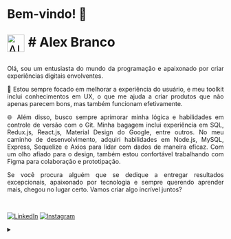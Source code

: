 # Bem-vindo! 👋

<p style="font-size: 30px;">
    <img align="center" alt="Alex Branco" width="40px" src="https://github.com/alexbranco85.png/">
    <strong># Alex Branco</strong>
</p>

<p align="justify"> Olá, sou um entusiasta do mundo da programação e apaixonado por criar experiências digitais envolventes.</p>

<p align="justify">🚀 Estou sempre focado em melhorar a experiência do usuário, e meu toolkit inclui conhecimentos em UX, o que me ajuda a criar produtos que não apenas parecem bons, mas também funcionam efetivamente.</p>

<p align="justify">🌐 Além disso, busco sempre aprimorar minha lógica e habilidades em controle de versão com o Git. Minha bagagem inclui experiência em SQL, Redux.js, React.js, Material Design do Google, entre outros. No meu caminho de desenvolvimento, adquiri habilidades em Node.js, MySQL, Express, Sequelize e Axios para lidar com dados de maneira eficaz. Com um olho afiado para o design, também estou confortável trabalhando com Figma para colaboração e prototipação.</p>

<p align="justify">Se você procura alguém que se dedique a entregar resultados excepcionais, apaixonado por tecnologia e sempre querendo aprender mais, chegou no lugar certo. Vamos criar algo incrível juntos?</p>
 
<br>

[![LinkedIn](https://img.shields.io/badge/-LinkedIn-000?style=for-the-badge&logo=linkedin&logoColor=fc6326&color:FFF)](linkedin.com/in/alex-branco-08449b1b7)
[![Instagram](https://img.shields.io/badge/-Instagram-000?style=for-the-badge&logo=instagram&logoColor=fc6326&color:FFF)](https://www.instagram.com/alexbranco85/)

<details align="left">
  <summary></summary> 
 
  - Badges by <a href="https://shields.io/">shields.io</a><br>
  - <a href="https://br.freepik.com/vetores-gratis/hacker-operando-uma-ilustracao-do-icone-dos-desenhos-animados-laptop-conceito-de-icone-de-tecnologia-isolado-estilo-flat-cartoon_11602236.htm#query=programador%20desenho&position=0&from_view=keyword&track=ais&uuid=8651b8a5-5c16-4f42-ab46-1ac97a60524d">Imagem de catalyststuff</a> no Freepik
 
  <div align="right">Made with 💜 by <a href="https://github.com/elidianaandrade">EA</a>.</div>

</details>
